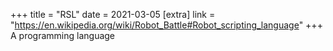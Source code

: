 +++
title = "RSL"
date = 2021-03-05
[extra]
link = "https://en.wikipedia.org/wiki/Robot_Battle#Robot_scripting_language"
+++
A programming language

